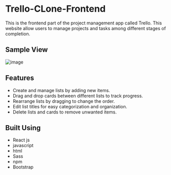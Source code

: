 ﻿# Trello-CLone-Frontend
This is the frontend part of the project management app called Trello. This website allow users to manage projects and tasks among different stages of completion.

## Sample View
![image](https://github.com/user-attachments/assets/ca4996bc-2e89-483b-a8da-2f9eccce46cc)

## Features
 * Create and manage lists by adding new items.
 * Drag and drop cards between different lists to track progress.
 * Rearrange lists by dragging to change the order.
 * Edit list titles for easy categorization and organization.
 * Delete lists and cards to remove unwanted items.

## Built Using
 * React js
 * javascript
 * html
 * Sass
 * npm
 * Bootstrap
